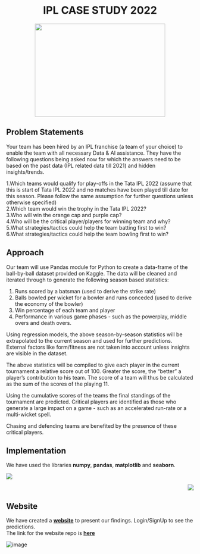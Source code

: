  <h1 align="center">IPL CASE STUDY 2022</h1>
 <p align="center">
  <img src="https://user-images.githubusercontent.com/85751479/163662303-3d51d3e7-bfe4-4e80-b27f-323bd3973aa4.png" width="350" height="250">
</p>

## Problem Statements
Your team has been hired by an IPL franchise (a team of your choice) to enable the team with all necessary Data & AI assistance. They have the following questions being asked now for which the answers need to be based on the past data (IPL related data till 2021) and hidden insights/trends.</br>


1.Which teams would qualify for play-offs in the Tata IPL 2022 (assume that this is start of Tata IPL 2022 and no matches have been played till date for this season. Please follow the same assumption for further questions unless otherwise specified)</br>
2.Which team would win the trophy in the Tata IPL 2022? </br>
3.Who will win the orange cap and purple cap?</br>
4.Who will be the critical player/players for winning team and why?</br>
5.What strategies/tactics could help the team batting first to win?</br>
6.What strategies/tactics could help the team bowling first to win?</br>


## Approach
Our team will use Pandas module for Python to create a data-frame of the ball-by-ball dataset provided on Kaggle. The data will be cleaned and iterated through to generate the following season based statistics:</br>
1. Runs scored by a batsman (used to derive the strike rate)
2. Balls bowled per wicket for a bowler and runs conceded (used to derive the economy of the bowler)
3. Win percentage of each team and player
4. Performance in various game phases - such as the powerplay, middle overs and death overs.</br>

Using regression models, the above season-by-season statistics will be extrapolated to the current season and used for further predictions. External factors like form/fitness are not taken into account unless insights are visible in the dataset.</br>

The above statistics will be compiled to give each player in the current tournament a relative score out of 100. Greater the score, the “better” a player’s contribution to his team. The score of a team will thus be calculated as the sum of the scores of the playing 11.</br>

Using the cumulative scores of the teams the final standings of the tournament are predicted. Critical players are identified as those who generate a large impact on a game - such as an accelerated run-rate or a multi-wicket spell.</br>

Chasing and defending teams are benefited by the presence of these critical players.

## Implementation
We have used the libraries <b>numpy</b>, <b>pandas</b>, <b>matplotlib</b> and <b>seaborn</b>.
<p align="left">
  <img src="https://user-images.githubusercontent.com/85751479/163663137-840a94c5-2bb3-4e1b-9e2d-843b8f1e1368.png">
</p>
<p align="right">
  <img src="https://user-images.githubusercontent.com/85751479/163662982-5f8b1339-e2cb-4165-b550-7b1fe5bf59a3.png" >
</p>

## Website
We have created a [<b>website</b>](https://peaceful-taiga-69267.herokuapp.com/) to present our findings. Login/SignUp to see the predictions.</br>
The link for the website repo is [<b>here</b>](https://github.com/harshalranjhani/DEVSPACE)

![image](https://user-images.githubusercontent.com/85751479/163663607-c6fa493c-0653-40b6-b886-c525980fd448.png)


